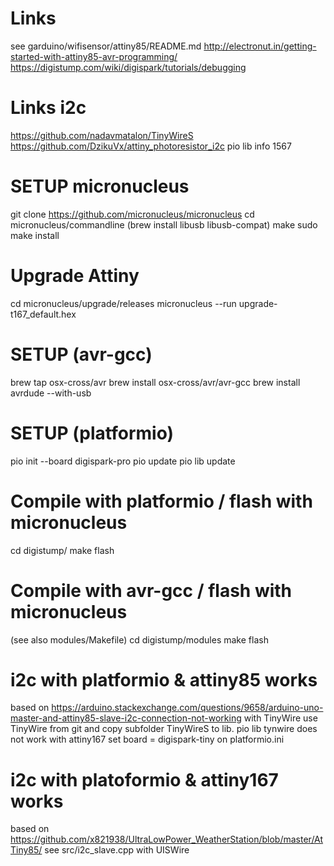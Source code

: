 # Links
see garduino/wifisensor/attiny85/README.md
http://electronut.in/getting-started-with-attiny85-avr-programming/
https://digistump.com/wiki/digispark/tutorials/debugging

# Links i2c
https://github.com/nadavmatalon/TinyWireS
https://github.com/DzikuVx/attiny_photoresistor_i2c
pio lib info 1567

# SETUP micronucleus
git clone https://github.com/micronucleus/micronucleus
cd micronucleus/commandline
(brew install libusb libusb-compat)
make
sudo make install

# Upgrade Attiny
cd micronucleus/upgrade/releases
micronucleus --run upgrade-t167_default.hex
<connect attiny to usb when asked>

# SETUP (avr-gcc)
brew tap osx-cross/avr
brew install osx-cross/avr/avr-gcc
brew install avrdude --with-usb

# SETUP (platformio)
pio init --board digispark-pro
pio update
pio lib update

# Compile with platformio / flash with micronucleus
cd digistump/
make flash
<connect attiny to usb when asked>

# Compile with avr-gcc / flash with micronucleus
(see also modules/Makefile)
cd digistump/modules
make flash

# i2c with platformio & attiny85 works
based on https://arduino.stackexchange.com/questions/9658/arduino-uno-master-and-attiny85-slave-i2c-connection-not-working
with TinyWire
use TinyWire from git and copy subfolder TinyWireS to lib. pio lib tynwire does not work with attiny167
set board = digispark-tiny on platformio.ini

# i2c with platoformio & attiny167 works
based on https://github.com/x821938/UltraLowPower_WeatherStation/blob/master/AtTiny85/
see src/i2c_slave.cpp with UISWire
